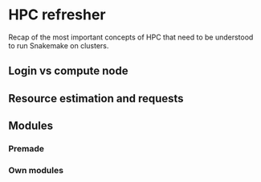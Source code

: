 # HPC refresher

Recap of the most important concepts of HPC that need to be understood to run Snakemake on clusters.

## Login vs compute node

## Resource estimation and requests

## Modules

### Premade

### Own modules
